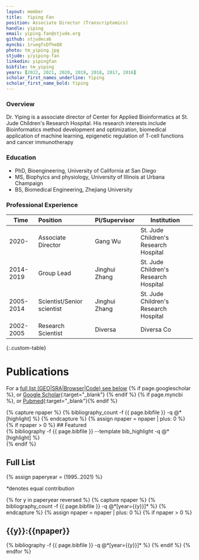 ```yaml
---
layout: member
title:  Yiping Fan
position: Associate Director (Transcriptomics) 
handle: yiping 
email: yiping.fan@stjude.org
github: stjudecab
myncbi: 1ruegfsDfheQ8 
photo: tm_yiping.jpg
stjude: y/yiping-fan
linkedin: yipingfan 
bibfile: tm_yiping 
years: [2022, 2021, 2020, 2019, 2018, 2017, 2016]
scholar_first_names_underline: Yiping 
scholar_first_name_bold: Yiping
---
```


### Overview
Dr. Yiping is a associate director of Center for Applied Bioinformatics at St. Jude Children's Research Hospital. His research interests include Bioinformatics method development and optimization, biomedical application of machine learning, epigenetic regulation of T-cell functions and cancer immunotherapy


### Education
- PhD, Bioengineering, University of California at San Diego
- MS,  Biophyics and physiology, University of Illinois at Urbana Champaign
- BS,  Biomedical Engineering, Zhejiang University

### Professional Experience

Time        | Position                   | PI/Supervisor | Institution                           |
----------- | :-----------               | -----------   | -----------                           |
2020-       | Associate Director         | Gang Wu       | St. Jude Children's Research Hospital |
2014-2019   | Group Lead                 | Jinghui Zhang | St. Jude Children's Research Hospital |
2005-2014   | Scientist/Senior scientist | Jinghui Zhang | St. Jude Children's Research Hospital |
2002-2005   | Research Scientist         | Diversa       | Diversa Co                            |
{:.custom-table}

<!--more-->

# Publications

For a [full list (GEO\|SRA\|Browser\|Code) see below](#full-list)
{% if page.googlescholar %}, or [Google Scholar](https://scholar.google.com/citations?user={{page.googlescholar}}){:target="_blank"}
{% endif %} {% if page.myncbi %}, or [Pubmed](https://www.ncbi.nlm.nih.gov/myncbi/{{page.myncbi}}/bibliography/public/){:target="_blank"}{% endif %}


<div class="row">
  {% capture npaper %}
    {% bibliography_count -f {{ page.bibfile }} -q @*[highlight] %}
  {% endcapture %}
  {% assign npaper = npaper | plus: 0 %}
  {% if npaper > 0 %}
## Featured

<div class="publications_highlight">
  {% bibliography -f {{ page.bibfile }} --template bib_highlight -q @*[highlight] %}
</div>
{% endif %}

</div>

## Full List
{% assign paperyear = (1995..2021) %}

<nobr><em>*</em>denotes equal contribution</nobr>
<div class="publications">
{% for y in paperyear reversed  %}
  {% capture npaper %}
    {% bibliography_count -f {{ page.bibfile }} -q @*[year={{y}}]* %}
  {% endcapture %}
  {% assign npaper = npaper | plus: 0 %}
  {% if npaper > 0 %}
  <h2 class="year">{{y}}:{{npaper}}</h2>
  {% bibliography -f {{ page.bibfile }} -q @*[year={{y}}]* %}
  {% endif %}
{% endfor %}
</div>
